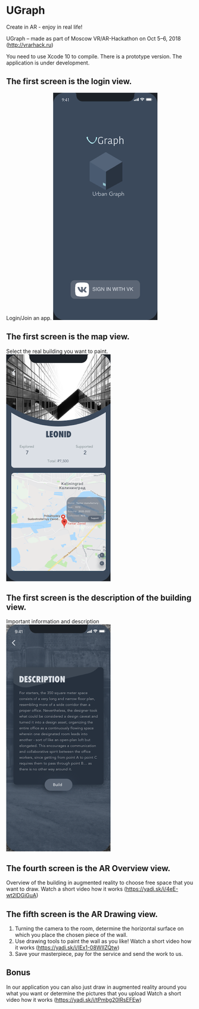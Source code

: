 # UGraph
 Create in AR - enjoy in real life!

UGraph – made as part of Moscow VR/AR-Hackathon on Oct 5–6, 2018 (http://vrarhack.ru)

You need to use Xcode 10 to compile.  There is a prototype version.  The application is under development.

## The first screen is the login view.
Login/Join an app.
![View](https://github.com/ParkhomenkoAlexey/AR_Drawing/blob/master/first.png)

## The first screen is the map view.
Select the real building you want to paint.  
![View](https://github.com/ParkhomenkoAlexey/AR_Drawing/blob/master/second.png?raw=true)

## The first screen is the description of the building view.
Important information and description
![View](https://github.com/ParkhomenkoAlexey/AR_Drawing/blob/master/third.png?raw=true)

## The fourth screen is the AR Overview view.
Overview of the building in augmented reality to choose free space that you want to draw.
Watch a short video how it works (https://yadi.sk/i/4eE-wt2IDGiGuA) 

## The fifth screen is the AR Drawing view.
1. Turning the camera to the room, determine the horizontal surface on which you place the chosen piece of the wall.
2. Use drawing tools to paint the wall as you like!
Watch a short video how it works (https://yadi.sk/i/IEx1-08WIIZQtw)
3. Save your masterpiece, pay for the service and send the work to us.

## Bonus
In our application you can also just draw in augmented reality around you what you want or determine the pictures that you upload
Watch a short video how it works (https://yadi.sk/i/tPmbg20IRsEFEw)

